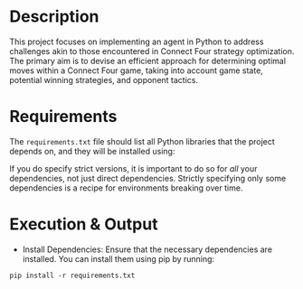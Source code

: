 # Description

This project focuses on implementing an agent in Python to address challenges 
akin to those encountered in Connect Four strategy optimization. The primary aim is to devise
an efficient approach for determining optimal moves within a Connect Four game, taking into 
account game state, potential winning strategies, and opponent tactics.

# Requirements

The `requirements.txt` file should list all Python libraries that the project
depends on, and they will be installed using:

If you do specify strict versions, it is important to do so for *all*
your dependencies, not just direct dependencies.
Strictly specifying only some dependencies is a recipe for environments
breaking over time.

# Execution & Output

- Install Dependencies: Ensure that the necessary dependencies are installed. You can install them using pip by running:
```
pip install -r requirements.txt
```
